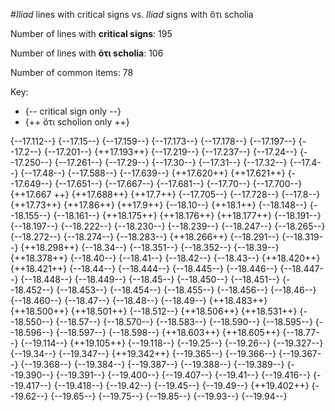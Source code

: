 #*Iliad* lines with critical signs vs. *Iliad* signs with ὅτι scholia

Number of lines with **critical signs**: 195

Number of lines with **ὅτι scholia**: 106

Number of common items: 78

Key:

- {-- critical sign only --}
- {++ ὅτι scholion only ++}

{--17.112--} {--17.15--} {--17.159--} {--17.173--} {--17.178--} {--17.197--} {--17.2--} {--17.201--} {++17.193++} {--17.219--} {--17.237--} {--17.24--} {--17.250--} {--17.261--} {--17.29--} {--17.30--} {--17.31--} {--17.32--} {--17.4--} {--17.48--} {--17.588--} {--17.639--} {++17.620++} {++17.621++} {--17.649--} {--17.651--} {--17.667--} {--17.681--} {--17.70--} {--17.700--} {++17.667 ++} {++17.688++} {++17.7++} {--17.705--} {--17.728--} {--17.8--} {++17.73++} {++17.86++} {++17.9++} {--18.10--} {++18.1++} {--18.148--} {--18.155--} {--18.161--} {++18.175++} {++18.176++} {++18.177++} {--18.191--} {--18.197--} {--18.222--} {--18.230--} {--18.239--} {--18.247--} {--18.265--} {--18.272--} {--18.274--} {--18.283--} {++18.266++} {--18.291--} {--18.319--} {++18.298++} {--18.34--} {--18.351--} {--18.352--} {--18.39--} {++18.378++} {--18.40--} {--18.41--} {--18.42--} {--18.43--} {++18.420++} {++18.421++} {--18.44--} {--18.444--} {--18.445--} {--18.446--} {--18.447--} {--18.448--} {--18.449--} {--18.45--} {--18.450--} {--18.451--} {--18.452--} {--18.453--} {--18.454--} {--18.455--} {--18.456--} {--18.46--} {--18.460--} {--18.47--} {--18.48--} {--18.49--} {++18.483++} {++18.500++} {++18.501++} {--18.512--} {++18.506++} {++18.531++} {--18.550--} {--18.57--} {--18.570--} {--18.583--} {--18.590--} {--18.595--} {--18.596--} {--18.597--} {--18.598--} {++18.603++} {++18.605++} {--18.77--} {--19.114--} {++19.105++} {--19.118--} {--19.25--} {--19.26--} {--19.327--} {--19.34--} {--19.347--} {++19.342++} {--19.365--} {--19.366--} {--19.367--} {--19.368--} {--19.384--} {--19.387--} {--19.388--} {--19.389--} {--19.390--} {--19.391--} {--19.400--} {--19.407--} {--19.41--} {--19.416--} {--19.417--} {--19.418--} {--19.42--} {--19.45--} {--19.49--} {++19.402++} {--19.62--} {--19.65--} {--19.75--} {--19.85--} {--19.93--} {--19.94--}
